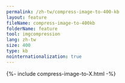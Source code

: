 ```yaml
---
permalink: /zh-tw/compress-image-to-400-kb
layout: feature
fileName: compress-image-to-400kb
folderName: feature
tool: imgcompression
lang: zh-tw
size: 400
type: kb
nointernationalization: true
---
```

{%- include compress-image-to-X.html -%}       
